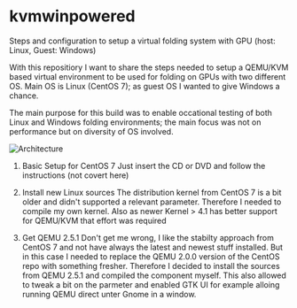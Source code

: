 # kvmwinpowered
Steps and configuration to setup a virtual folding system with GPU (host: Linux, Guest: Windows)

With this repositiory I want to share the steps needed to setup a QEMU/KVM based virtual environment to be used for folding on GPUs with two different OS.
Main OS is Linux (CentOS 7); as guest OS I wanted to give Windows a chance.

The main purpose for this build was to enable occational testing of both Linux and Windows folding environments; the main focus was not on performance but on diversity of OS involved.


![Architecture](http://imageshack.com/a/img922/452/yT83Ux.png)


1. Basic Setup for CentOS 7
Just insert the CD or DVD and follow the instructions (not covert here)

2. Install new Linux sources
The distribution kernel from CentOS 7 is a bit older and didn't supported a relevant parameter. Therefore I needed to compile my own kernel. 
Also as newer Kernel > 4.1 has better support for QEMU/KVM that effort was required

3. Get QEMU 2.5.1 
Don't get me wrong, I like the stabilty approach from CentOS 7 and not have always the latest and newest stuff installed. But in this case I needed to replace the QEMU 2.0.0 version of the CentOS repo with something fresher.
Therefore I decided to install the sources from QEMU 2.5.1 and compiled the component myself. This also allowed to tweak a bit on the parmeter and enabled GTK UI for example alloing running QEMU direct unter Gnome in a window.

